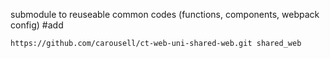 submodule to reuseable common codes (functions, components, webpack config)
#add

```
https://github.com/carousell/ct-web-uni-shared-web.git shared_web
```
